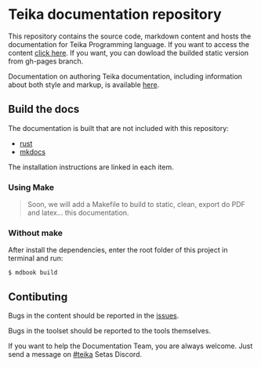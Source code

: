 # Teika documentation repository

This repository contains the source code, markdown content and hosts the documentation for Teika Programming language. If you want to access the content [click here](#). If you want, you can dowload the builded static version from gh-pages branch.

Documentation on authoring Teika documentation, including information about both style and markup, is available [here](#).

## Build the docs

The documentation is built that are not included with this repository:
- [rust](https://www.rust-lang.org/tools/install)
- [mkdocs](https://rust-lang.github.io/mdBook/guide/installation.html)

The installation instructions are linked in each item.

### Using Make

> Soon, we will add a Makefile to build to static, clean, export do PDF and latex... this documentation.

### Without make

After install the dependencies, enter the root folder of this project in terminal and run:
```
$ mdbook build
```

## Contibuting

Bugs in the content should be reported in the [issues](https://github.com/Camilotk/docs/issues).

Bugs in the toolset should be reported to the tools themselves.

If you want to help the Documentation Team, you are always welcome. Just send a message on [#teika](https://discord.com/channels/904815072906448896/1043897782479626321) Setas Discord.
